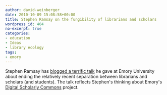 ```yaml
---
author: david-weinberger
date: 2010-10-09 15:08:58+00:00
title: Stephen Ramsay on the fungibility of librarians and scholars
wordpress_id: 404
no-excerpt: true
categories:
- education
- Ideas
- library ecology
tags:
- emory
---
```


Stephen Ramsay has [blogged a terrific talk](http://lenz.unl.edu/wordpress/?p=266) he gave at Emory University about ending the relatively recent separation between librarians and scholars (and students). The talk reflects Stephen's thinking about Emory's [Digital Scholarly Commons](http://web.library.emory.edu/Digital_Scholarship_Commons) project.
